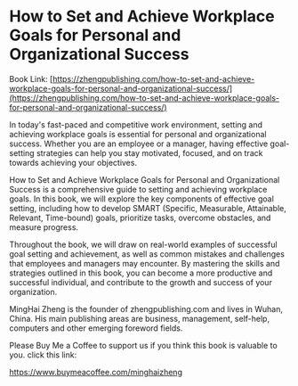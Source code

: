 # How to Set and Achieve Workplace Goals for Personal and Organizational Success

Book Link: [https://zhengpublishing.com/how-to-set-and-achieve-workplace-goals-for-personal-and-organizational-success/](https://zhengpublishing.com/how-to-set-and-achieve-workplace-goals-for-personal-and-organizational-success/)

In today's fast-paced and competitive work environment, setting and achieving workplace goals is essential for personal and organizational success. Whether you are an employee or a manager, having effective goal-setting strategies can help you stay motivated, focused, and on track towards achieving your objectives.

How to Set and Achieve Workplace Goals for Personal and Organizational Success is a comprehensive guide to setting and achieving workplace goals. In this book, we will explore the key components of effective goal setting, including how to develop SMART (Specific, Measurable, Attainable, Relevant, Time-bound) goals, prioritize tasks, overcome obstacles, and measure progress.

Throughout the book, we will draw on real-world examples of successful goal setting and achievement, as well as common mistakes and challenges that employees and managers may encounter. By mastering the skills and strategies outlined in this book, you can become a more productive and successful individual, and contribute to the growth and success of your organization.

MingHai Zheng is the founder of zhengpublishing.com and lives in Wuhan, China. His main publishing areas are business, management, self-help, computers and other emerging foreword fields.

Please Buy Me a Coffee to support us if you think this book is valuable to you. click this link:

https://www.buymeacoffee.com/minghaizheng
